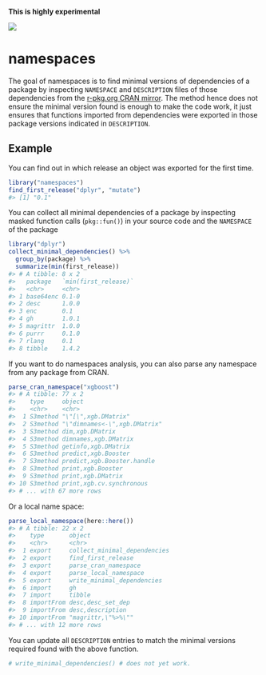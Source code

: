 
<!-- README.md is generated from README.Rmd. Please edit that file -->

**This is highly experimental**

![](https://img.shields.io/badge/lifecycle-experimental-orange.svg)

# namespaces

The goal of namespaces is to find minimal versions of dependencies of a
package by inspecting `NAMESPACE` and `DESCRIPTION` files of those
dependencies from the [r-pkg.org CRAN mirror](https://github.com/cran).
The method hence does not ensure the minimal version found is enough to
make the code work, it just ensures that functions imported from
dependencies were exported in those package versions indicated in
`DESCRIPTION`.

## Example

You can find out in which release an object was exported for the first
time.

``` r
library("namespaces")
find_first_release("dplyr", "mutate")
#> [1] "0.1"
```

You can collect all minimal dependencies of a package by inspecting
masked function calls (`pkg::fun()`) in your source code and the
`NAMESPACE` of the package

``` r
library("dplyr")
collect_minimal_dependencies() %>%
  group_by(package) %>%
  summarize(min(first_release))
#> # A tibble: 8 x 2
#>   package   `min(first_release)`
#>   <chr>     <chr>               
#> 1 base64enc 0.1-0               
#> 2 desc      1.0.0               
#> 3 enc       0.1                 
#> 4 gh        1.0.1               
#> 5 magrittr  1.0.0               
#> 6 purrr     0.1.0               
#> 7 rlang     0.1                 
#> 8 tibble    1.4.2
```

If you want to do namespaces analysis, you can also parse any namespace
from any package from CRAN.

``` r
parse_cran_namespace("xgboost")
#> # A tibble: 77 x 2
#>    type     object                      
#>    <chr>    <chr>                       
#>  1 S3method "\"[\",xgb.DMatrix"         
#>  2 S3method "\"dimnames<-\",xgb.DMatrix"
#>  3 S3method dim,xgb.DMatrix             
#>  4 S3method dimnames,xgb.DMatrix        
#>  5 S3method getinfo,xgb.DMatrix         
#>  6 S3method predict,xgb.Booster         
#>  7 S3method predict,xgb.Booster.handle  
#>  8 S3method print,xgb.Booster           
#>  9 S3method print,xgb.DMatrix           
#> 10 S3method print,xgb.cv.synchronous    
#> # ... with 67 more rows
```

Or a local name space:

``` r
parse_local_namespace(here::here())
#> # A tibble: 22 x 2
#>    type       object                      
#>    <chr>      <chr>                       
#>  1 export     collect_minimal_dependencies
#>  2 export     find_first_release          
#>  3 export     parse_cran_namespace        
#>  4 export     parse_local_namespace       
#>  5 export     write_minimal_dependencies  
#>  6 import     gh                          
#>  7 import     tibble                      
#>  8 importFrom desc,desc_set_dep           
#>  9 importFrom desc,description            
#> 10 importFrom "magrittr,\"%>%\""          
#> # ... with 12 more rows
```

You can update all `DESCRIPTION` entries to match the minimal versions
required found with the above function.

``` r
# write_minimal_dependencies() # does not yet work.
```
